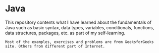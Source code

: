 # Java
 This repository contents what I have learned about the fundamentals of Java such as basic syntax, data types, variables, conditionals, functions, data structures, packages, etc. as part of my self-learning.

	Most of the examples, exercises and problems are from GeeksforGeeks site. Others from different part of Internet.
